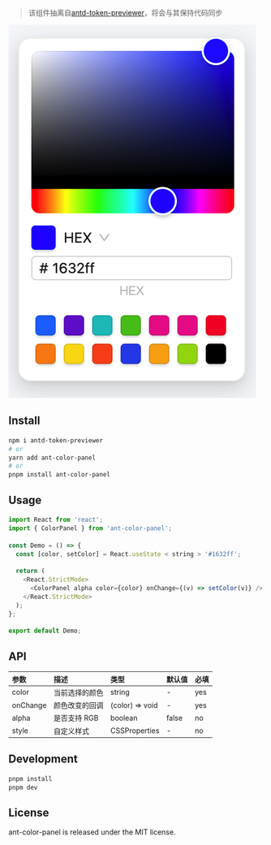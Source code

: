 > 该组件抽离自[antd-token-previewer](https://github.com/ant-design/antd-token-previewer/blob/master/src/ColorPanel.tsx)，将会与其保持代码同步

![Demo](./src/demo.png)

## Install

```bash
npm i antd-token-previewer
# or
yarn add ant-color-panel
# or
pnpm install ant-color-panel
```

## Usage

```js
import React from 'react';
import { ColorPanel } from 'ant-color-panel';

const Demo = () => {
  const [color, setColor] = React.useState < string > '#1632ff';

  return (
    <React.StrictMode>
      <ColorPanel alpha color={color} onChange={(v) => setColor(v)} />
    </React.StrictMode>
  );
};

export default Demo;
```

## API

| 参数     | 描述           | 类型            | 默认值 | 必填 |
| :------- | :------------- | :-------------- | :----- | :--- |
| color    | 当前选择的颜色 | string          | -      | yes  |
| onChange | 颜色改变的回调 | (color) => void | -      | yes  |
| alpha    | 是否支持 RGB   | boolean         | false  | no   |
| style    | 自定义样式     | CSSProperties   | -      | no   |

## Development

```bash
pnpm install
pnpm dev
```

## License

ant-color-panel is released under the MIT license.
